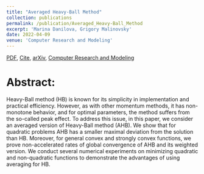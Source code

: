 ```yaml
---
title: "Averaged Heavy-Ball Method"
collection: publications
permalink: /publication/Averaged_Heavy-Ball_Method
excerpt: 'Marina Danilova, Grigory Malinovsky'
date: 2022-04-09
venue: 'Computer Research and Modeling'
---
```


[PDF](https://arxiv.org/pdf/2111.05430.pdf), [Cite](https://grigory-malinovsky.github.io/files/averaged_hb.txt), [arXiv](https://arxiv.org/pdf/2111.05430), [Computer Research and Modeling](http://crm.ics.org.ru/journal/article/3184/) 

Abstract:
======
Heavy-Ball method (HB) is known for its simplicity in implementation and practical efficiency. However, as with other momentum methods, it has non-monotone behavior, and for optimal parameters, the method suffers from the so-called peak effect. To address this issue, in this paper, we consider an averaged version of Heavy-Ball method (AHB). We show that for quadratic problems AHB has a smaller maximal deviation from the solution than HB. Moreover, for general convex and strongly convex functions, we prove non-accelerated rates of global convergence of AHB and its weighted version. We conduct several numerical experiments on minimizing quadratic and non-quadratic functions to demonstrate the advantages of using averaging for HB.
